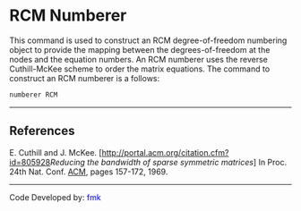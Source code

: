 # RCM Numberer

<p>This command is used to construct an RCM degree-of-freedom numbering
object to provide the mapping between the degrees-of-freedom at the
nodes and the equation numbers. An RCM numberer uses the reverse
Cuthill-McKee scheme to order the matrix equations. The command to
construct an RCM numberer is a follows:</p>

```tcl
numberer RCM
```

<hr />

## References
<p>E. Cuthill and J. McKee. [<a
href="http://portal.acm.org/citation.cfm?id=805928">http://portal.acm.org/citation.cfm?id=805928</a><em>Reducing
the bandwidth of sparse symmetric matrices</em>] In Proc. 24th Nat.
Conf. <a href="Association_for_Computing_Machinery"
title="wikilink">ACM</a>, pages 157-172, 1969.</p>
<hr />
<p>Code Developed by: <span style="color:blue"> fmk
</span></p>
